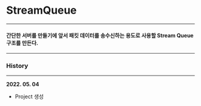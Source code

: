 # __StreamQueue__

-----------

#### 간단한 서버를 만들기에 앞서 패킷 데이터를 송수신하는 용도로 사용할 Stream Queue 구조를 만든다.

------------

### __History__

-----------

**2022. 05. 04**

 - Project 생성